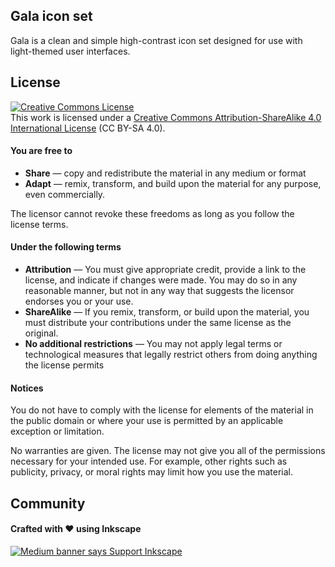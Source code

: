 <h2>Gala icon set</h2>
<p>Gala is a clean and simple high-contrast icon set designed for use with light-themed user interfaces.
<h2>License</h2>
<a rel="license" href="http://creativecommons.org/licenses/by-sa/4.0/"><img alt="Creative Commons License" style="border-width:0" src="https://i.creativecommons.org/l/by-sa/4.0/88x31.png" /></a><br />This work is licensed under a <a rel="license" href="http://creativecommons.org/licenses/by-sa/4.0/">Creative Commons Attribution-ShareAlike 4.0 International License</a> (CC BY-SA 4.0).
<h4>You are free to</h4>
<ul>
  <li><strong>Share</strong> — copy and redistribute the material in any medium or format</li>
  <li><strong>Adapt</strong> — remix, transform, and build upon the material for any purpose, even commercially.</li>
</ul>
<p>The licensor cannot revoke these freedoms as long as you follow the license terms.</p>
<h4>Under the following terms</h4>
<ul>
  <li><strong>Attribution</strong> — You must give appropriate credit, provide a link to the license, and indicate if changes were made. You may do so in any reasonable manner, but not in any way that suggests the licensor endorses you or your use.</li>
  <li><strong>ShareAlike</strong> — If you remix, transform, or build upon the material, you must distribute your contributions under the same license as the original.</li>
  <li><strong>No additional restrictions</strong> — You may not apply legal terms or technological measures that legally restrict others from doing anything the license permits</li>
</ul>
<h4>Notices</h4>
<p>You do not have to comply with the license for elements of the material in the public domain or where your use is permitted by an applicable exception or limitation.</p>
<p>No warranties are given. The license may not give you all of the permissions necessary for your intended use. For example, other rights such as publicity, privacy, or moral rights may limit how you use the material.</p>
<h2>Community</h2>
<h4>Crafted with ♥ using Inkscape</h4>
<a href="https://inkscape.org/support-us/donate/"><img title="Support the Inkscape Project and Donate" src="https://media.inkscape.org/media/cms_page_media/608/donate-button-180.png" alt="Medium banner says Support Inkscape" /></a>
